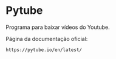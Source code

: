 # Pytube

Programa para baixar vídeos do Youtube.

Página da documentação oficial:

    https://pytube.io/en/latest/
